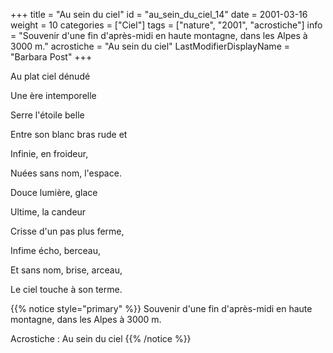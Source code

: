 +++
title = "Au sein du ciel"
id = "au_sein_du_ciel_14"
date = 2001-03-16
weight = 10
categories = ["Ciel"]
tags = ["nature", "2001", "acrostiche"]
info = "Souvenir d'une fin d'après-midi en haute montagne, dans les Alpes à 3000 m."
acrostiche = "Au sein du ciel"
LastModifierDisplayName = "Barbara Post"
+++

Au plat ciel dénudé

Une ère intemporelle

Serre l'étoile belle

Entre son blanc bras rude et

Infinie, en froideur,

Nuées sans nom, l'espace.

Douce lumière, glace

Ultime, la candeur

Crisse d'un pas plus ferme,

Infime écho, berceau,

Et sans nom, brise, arceau,

Le ciel touche à son terme.

{{% notice style="primary" %}}
Souvenir d'une fin d'après-midi en haute montagne, dans les Alpes à 3000 m.

Acrostiche : Au sein du ciel
{{% /notice %}}
